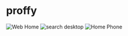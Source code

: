 # proffy

![Web Home](https://github.com/kalavh/proffy/blob/master/Screenshots/Web/Screenshot_2020-08-05%20Proffy%20(1).png)
![search desktop](https://github.com/kalavh/proffy/blob/master/Screenshots/Web/site.png)
![Home Phone](https://github.com/kalavh/proffy/blob/master/Screenshots/Mobile/mobilehome.png)
